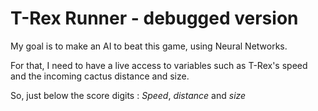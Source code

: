 # T-Rex Runner - debugged version

My goal is to make an AI to beat this game, using Neural Networks.

For that, I need to have a live access to variables such as T-Rex's speed and the incoming cactus distance and size.

So, just below the score digits : *Speed*, *distance* and *size*
